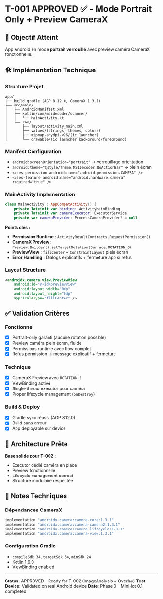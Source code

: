 # T-001 APPROVED ✅ - Mode Portrait Only + Preview CameraX

## 🎯 Objectif Atteint
App Android en mode **portrait verrouillé** avec preview caméra CameraX fonctionnelle.

## 🛠 Implémentation Technique

### Structure Projet
```
app/
├── build.gradle (AGP 8.12.0, CameraX 1.3.1)
├── src/main/
│   ├── AndroidManifest.xml
│   ├── kotlin/com/msidecoder/scanner/
│   │   └── MainActivity.kt
│   └── res/
│       ├── layout/activity_main.xml
│       ├── values/(strings, themes, colors)
│       ├── mipmap-anydpi-v26/(ic_launcher)
│       └── drawable/(ic_launcher_background/foreground)
```

### Manifest Configuration
- `android:screenOrientation="portrait"` → verrouillage orientation
- `android:theme="@style/Theme.MSIDecoder.NoActionBar"` → plein écran
- `<uses-permission android:name="android.permission.CAMERA" />`
- `<uses-feature android:name="android.hardware.camera" required="true" />`

### MainActivity Implementation
```kotlin
class MainActivity : AppCompatActivity() {
    private lateinit var binding: ActivityMainBinding
    private lateinit var cameraExecutor: ExecutorService
    private var cameraProvider: ProcessCameraProvider? = null
```

**Points clés :**
- **Permission Runtime** : `ActivityResultContracts.RequestPermission()`
- **CameraX Preview** : `Preview.Builder().setTargetRotation(Surface.ROTATION_0)`
- **PreviewView** : `fillCenter` + `ConstraintLayout` plein écran
- **Error Handling** : Dialogs explicatifs + fermeture app si refus

### Layout Structure
```xml
<androidx.camera.view.PreviewView
    android:id="@+id/previewView"
    android:layout_width="0dp"
    android:layout_height="0dp"
    app:scaleType="fillCenter" />
```

## ✅ Validation Critères

### Fonctionnel
- [x] Portrait-only garanti (aucune rotation possible)
- [x] Preview caméra plein écran, fluide
- [x] Permissions runtime avec flow complet
- [x] Refus permission → message explicatif + fermeture

### Technique
- [x] CameraX Preview avec `ROTATION_0`
- [x] ViewBinding activé
- [x] Single-thread executor pour caméra
- [x] Proper lifecycle management (`onDestroy`)

### Build & Deploy
- [x] Gradle sync réussi (AGP 8.12.0)
- [x] Build sans erreur
- [x] App deployable sur device

## 🔧 Architecture Prête

**Base solide pour T-002 :**
- Executor dédié caméra en place
- Preview fonctionnelle
- Lifecycle management correct
- Structure modulaire respectée

## 📝 Notes Techniques

### Dépendances CameraX
```gradle
implementation "androidx.camera:camera-core:1.3.1"
implementation "androidx.camera:camera-camera2:1.3.1"
implementation "androidx.camera:camera-lifecycle:1.3.1"
implementation "androidx.camera:camera-view:1.3.1"
```

### Configuration Gradle
- `compileSdk 34`, `targetSdk 34`, `minSdk 24`
- Kotlin 1.9.0
- ViewBinding enabled

---
**Status:** APPROVED - Ready for T-002 (ImageAnalysis + Overlay)
**Test Device:** Validated on real Android device
**Date:** Phase 0 - Mini-lot 0.1 completed